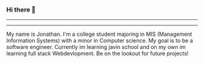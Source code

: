 ### Hi there 👋
<hr><hr>


My name is Jonathan. I'm a college student majoring in MIS (Management Information Systems) with a minor in Computer science. My goal is to be a software engineer. Currently im learning javin school and on my own im learning full stack Webdevlopment. Be on the lookout for future projects!


<!--
**Jmends/jmends** is a ✨ _special_ ✨ repository because its `README.md` (this file) appears on your GitHub profile.

My name is Jonathan. I'm a college student majoring in MIS (Management Information Systems) with a minor in Computer science. My goal is to be a software engineer. Currently im learning javin school and on my own im learning full stack Webdevlopment. Be on the lookout for future projects!

Here are some ideas to get you started:

- 🔭 I’m currently working on ...
- 🌱 I’m currently learning ...
- 👯 I’m looking to collaborate on ...
- 🤔 I’m looking for help with ...
- 💬 Ask me about ...
- 📫 How to reach me: ...
- 😄 Pronouns: ...
- ⚡ Fun fact: ...
-->
